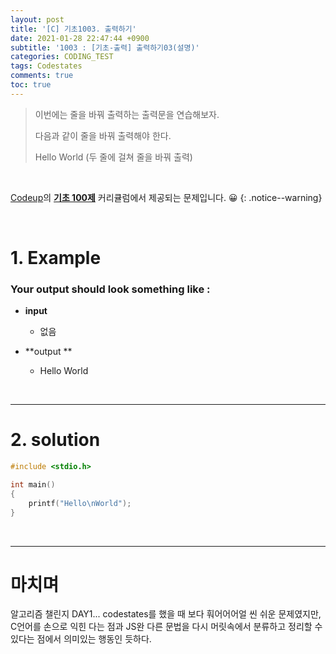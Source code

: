 ```yaml
---
layout: post
title: '[C] 기초1003. 출력하기'
date: 2021-01-28 22:47:44 +0900
subtitle: '1003 : [기초-출력] 출력하기03(설명)'
categories: CODING_TEST
tags: Codestates
comments: true
toc: true
---
```


> 이번에는 줄을 바꿔 출력하는 출력문을 연습해보자.
>
> 다음과 같이 줄을 바꿔 출력해야 한다.
>
> Hello
> World
> (두 줄에 걸쳐 줄을 바꿔 출력)

<br>

[Codeup](https://codeup.kr/index.php)의 **[기초 100제](https://codeup.kr/problemsetsol.php?psid=23)** 커리큘럼에서 제공되는 문제입니다. 😀 
{: .notice--warning}

<br>

# 1. Example

### Your output should look something like :

- **input**

  -  없음

- **output ** 
  - Hello
    World


<br>

***

# 2. solution

```c
#include <stdio.h>

int main()
{
    printf("Hello\nWorld");
}
```

<br>

***

# 마치며

알고리즘 챌린지 DAY1... codestates를 했을 때 보다 훠어어어얼 씬 쉬운 문제였지만, C언어를 손으로 익힌 다는 점과 JS완 다른 문법을 다시 머릿속에서 분류하고 정리할 수 있다는 점에서 의미있는 행동인 듯하다.
